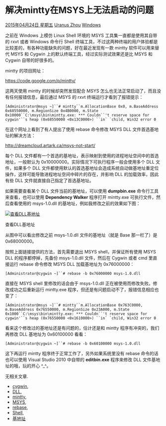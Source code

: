 # 解决mintty在MSYS上无法启动的问题

 [2015年04月24日 星期五](https://zohead.com/archives/mintty-msys/) [Uranus Zhou](https://zohead.com/archives/author/admin/) [Windows](https://zohead.com/archives/category/technology/windows/)

之前在 Windows 上模仿 Linux Shell 环境的 MSYS 工具集一直都是使用其自带的 rxvt 或者 Windows 命令行 Shell 终端工具，不过这两种终端的用户体验都是比较差的，有各种功能缺失的问题，好在最近发现有一款 mintty 软件可以用来替代 MSYS 和 Cygwin 上的默认终端工具，经过实际测试效果还是比 MSYS 和 Cygwin 自带的好很多的。

mintty 的项目网址：

https://code.google.com/p/mintty/

这两天使用 mintty 的时候却突然发现配合 MSYS 怎么也无法正常启动了，而且没有任何报错信息，最后通过 MSYS 的 rxvt 终端运行才看到了报错提示：

```
[Administrator@msys ~]``# mintty``m.AllocationBase 0x0, m.BaseAddress 0x68550000, m.RegionSize 0x4B0000, m.State 0x10000``C:\msys\bin\mintty.exe: *** Couldn``'t reserve space for cygwin'``s heap (0x68550000 <0x13C0000>) ``in` `child, Win32 error 0
```

在这个网址上看到了有人提出了使用 rebase 命令修改 MSYS DLL 文件首选基地址的解决方法：

http://dreamcloud.artark.ca/msys-not-start/

每个 DLL 文件都有一个首选的基地址，表示映射到使用的进程地址空间中的首选地址，一般默认为 0x10000000。实际情况下可执行程序一般会使用多个 DLL 文件，如果多个 DLL 文件都使用默认的首选基地址会造成系统自动做基地址重定位操作，这样可能导致进程地址空间中碎片的存在，并影响 DLL 的加载效率，因此有些 DLL 文件就直接自己指定了首选基地址。

如果需要查看某个 DLL 文件当前的基地址，可以使用 **dumpbin.exe** 命令行工具来查看，也可以使用 **Dependency Walker** 程序打开 mintty.exe 可执行文件，然后查看使用的 msys-1.0.dll 的基地址，例如我修改之前的效果如下图：

[![查看DLL基地址](https://storage.live.com/items/F799A497307A642E!4215?a.jpg)](https://storage.live.com/items/F799A497307A642E!4215?a.jpg)

查看DLL基地址

从图中可以看出修改之前 msys-1.0.dll 文件的基地址（就是 Base 那一栏了）是 0x68000000。

按照上面链接提供的方法，首先需要退出 MSYS shell，并保证所有使用 MSYS DLL 的程序都停掉，先备份 msys-1.0.dll 文件，然后在 Cygwin 或者 cmd 里直接运行 rebase 命令修改 MSYS DLL 加载基地址为 0x76000000：

```
[Administrator@cygwin ~]``# rebase -b 0x76000000 msys-1.0.dll
```

直接在 MSYS shell 里修改的话会由于 msys-1.0.dll 正在被使用而修改失败。修改成功之后重新运行 mintty.exe 程序，但还是有问题启动不了，报错信息相应也变了：

```
[Administrator@msys ~]``# mintty``m.AllocationBase 0x763C0000, m.BaseAddress 0x76550000, m.RegionSize 0x23A000, m.State 0x1000``C:\msys\bin\mintty.exe: *** Couldn``'t reserve space for cygwin'``s heap (0x76550000 <0x1610000>) ``in` `child, Win32 error 0
```

看来这个修改过的基地址还是有问题的，估计还是和 mintty 程序有冲突的，我们再修改 DLL 基地址为 0x60100000 看看：

```
[Administrator@cygwin ~]``# rebase -b 0x60100000 msys-1.0.dll
```

这下再运行 mintty 程序终于正常工作了，另外如果系统里没有 rebase 命令的话也可以使用 Visual Studio 2010 中自带的 **editbin.exe** 程序来修改 DLL 文件基地址的哦，玩的开心 ^_^。

无相关文章.

- [cygwin](https://zohead.com/archives/tag/cygwin/), 
- [DLL](https://zohead.com/archives/tag/dll/), 
- [mintty](https://zohead.com/archives/tag/mintty/), 
- [MSYS](https://zohead.com/archives/tag/msys/), 
- [rebase](https://zohead.com/archives/tag/rebase/), 
- [Shell](https://zohead.com/archives/tag/shell/), 
- [基地址](https://zohead.com/archives/tag/base-addr/)